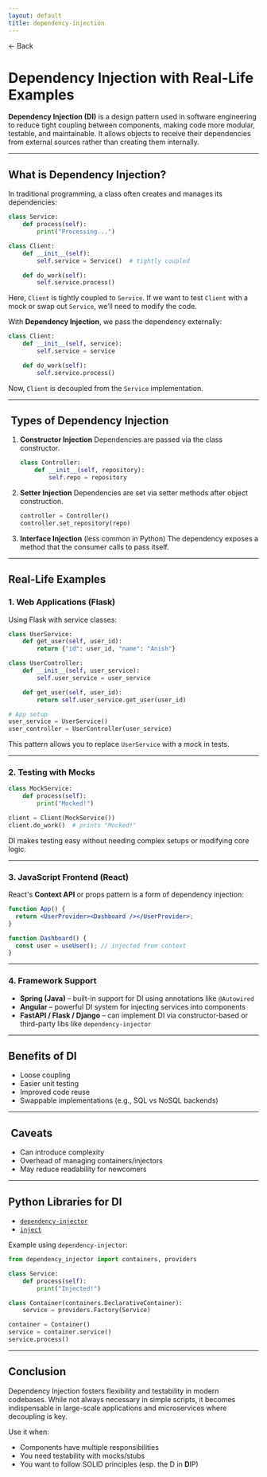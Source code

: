```yaml
---
layout: default
title: dependency-injection 
---
```


<a href="https://anish7600.github.io/technical-writeups" style="text-decoration: none;">← Back</a>


# Dependency Injection with Real-Life Examples

**Dependency Injection (DI)** is a design pattern used in software engineering to reduce tight coupling between components, making code more modular, testable, and maintainable. It allows objects to receive their dependencies from external sources rather than creating them internally.

---

##  What is Dependency Injection?

In traditional programming, a class often creates and manages its dependencies:

```python
class Service:
    def process(self):
        print("Processing...")

class Client:
    def __init__(self):
        self.service = Service()  # tightly coupled

    def do_work(self):
        self.service.process()
```

Here, `Client` is tightly coupled to `Service`. If we want to test `Client` with a mock or swap out `Service`, we’ll need to modify the code.

With **Dependency Injection**, we pass the dependency externally:

```python
class Client:
    def __init__(self, service):
        self.service = service

    def do_work(self):
        self.service.process()
```

Now, `Client` is decoupled from the `Service` implementation.

---

## ️ Types of Dependency Injection

1. **Constructor Injection**
   Dependencies are passed via the class constructor.

   ```python
   class Controller:
       def __init__(self, repository):
           self.repo = repository
   ```

2. **Setter Injection**
   Dependencies are set via setter methods after object construction.

   ```python
   controller = Controller()
   controller.set_repository(repo)
   ```

3. **Interface Injection** (less common in Python)
   The dependency exposes a method that the consumer calls to pass itself.

---

##  Real-Life Examples

### 1. **Web Applications (Flask)**

Using Flask with service classes:

```python
class UserService:
    def get_user(self, user_id):
        return {"id": user_id, "name": "Anish"}

class UserController:
    def __init__(self, user_service):
        self.user_service = user_service

    def get_user(self, user_id):
        return self.user_service.get_user(user_id)

# App setup
user_service = UserService()
user_controller = UserController(user_service)
```

This pattern allows you to replace `UserService` with a mock in tests.

---

### 2. **Testing with Mocks**

```python
class MockService:
    def process(self):
        print("Mocked!")

client = Client(MockService())
client.do_work()  # prints "Mocked!"
```

DI makes testing easy without needing complex setups or modifying core logic.

---

### 3. **JavaScript Frontend (React)**

React's **Context API** or props pattern is a form of dependency injection:

```jsx
function App() {
  return <UserProvider><Dashboard /></UserProvider>;
}

function Dashboard() {
  const user = useUser(); // injected from context
}
```

---

### 4. **Framework Support**

* **Spring (Java)** – built-in support for DI using annotations like `@Autowired`
* **Angular** – powerful DI system for injecting services into components
* **FastAPI / Flask / Django** – can implement DI via constructor-based or third-party libs like `dependency-injector`

---

##  Benefits of DI

* Loose coupling
* Easier unit testing
* Improved code reuse
* Swappable implementations (e.g., SQL vs NoSQL backends)

---

## ️ Caveats

* Can introduce complexity
* Overhead of managing containers/injectors
* May reduce readability for newcomers

---

##  Python Libraries for DI

* [`dependency-injector`](https://python-dependency-injector.ets-labs.org/)
* [`inject`](https://github.com/ivankorobkov/python-inject)

Example using `dependency-injector`:

```python
from dependency_injector import containers, providers

class Service:
    def process(self):
        print("Injected!")

class Container(containers.DeclarativeContainer):
    service = providers.Factory(Service)

container = Container()
service = container.service()
service.process()
```

---

##  Conclusion

Dependency Injection fosters flexibility and testability in modern codebases. While not always necessary in simple scripts, it becomes indispensable in large-scale applications and microservices where decoupling is key.

Use it when:

* Components have multiple responsibilities
* You need testability with mocks/stubs
* You want to follow SOLID principles (esp. the D in **D**IP)
